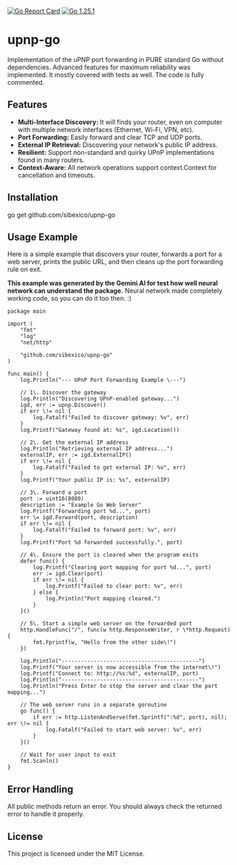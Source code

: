 [![Go Report Card](https://goreportcard.com/badge/github.com/sibexico/upnp-go)](https://goreportcard.com/report/github.com/sibexico/upnp-go)  [![Go 1.25.1](https://badgen.net/static/Go/1.25.1/blue)](https://tip.golang.org/doc/go1.25)

# **upnp-go**

Implementation of the uPNP port forwarding in PURE standard Go without dependencies. Advanced features for maximum reliability was implemented. It mostly covered with tests as well. The code is fully commented.

## **Features**

* **Multi-Interface Discovery:** It will finds your router, even on computer with multiple network interfaces (Ethernet, Wi-Fi, VPN, etc).  
* **Port Forwarding:** Easily forward and clear TCP and UDP ports.  
* **External IP Retrieval:** Discovering your network's public IP address.  
* **Resilient:** Support non-standard and quirky UPnP implementations found in many routers.  
* **Context-Aware:** All network operations support context.Context for cancellation and timeouts.

## **Installation**

go get github.com/sibexico/upnp-go

## **Usage Example**

Here is a simple example that discovers your router, forwards a port for a web server, prints the public URL, and then cleans up the port forwarding rule on exit.


**This example was generated by the Gemini AI for test how well neural network can understand the package.** Neural network made completely working code, so you can do it too then. :)

```
package main

import (  
	"fmt"  
	"log"  
	"net/http"

	"github.com/sibexico/upnp-go"  
)

func main() {  
	log.Println("--- UPnP Port Forwarding Example \---")

	// 1\. Discover the gateway  
	log.Println("Discovering UPnP-enabled gateway...")  
	igd, err := upnp.Discover()  
	if err \!= nil {  
		log.Fatalf("Failed to discover gateway: %v", err)  
	}  
	log.Printf("Gateway found at: %s", igd.Location())

	// 2\. Get the external IP address  
	log.Println("Retrieving external IP address...")  
	externalIP, err := igd.ExternalIP()  
	if err \!= nil {  
		log.Fatalf("Failed to get external IP: %v", err)  
	}  
	log.Printf("Your public IP is: %s", externalIP)

	// 3\. Forward a port  
	port := uint16(8080)  
	description := "Example Go Web Server"  
	log.Printf("Forwarding port %d...", port)  
	err \= igd.Forward(port, description)  
	if err \!= nil {  
		log.Fatalf("Failed to forward port: %v", err)  
	}  
	log.Printf("Port %d forwarded successfully.", port)

	// 4\. Ensure the port is cleared when the program exits  
	defer func() {  
		log.Printf("Clearing port mapping for port %d...", port)  
		err := igd.Clear(port)  
		if err \!= nil {  
			log.Printf("Failed to clear port: %v", err)  
		} else {  
			log.Println("Port mapping cleared.")  
		}  
	}()

	// 5\. Start a simple web server on the forwarded port  
	http.HandleFunc("/", func(w http.ResponseWriter, r \*http.Request) {  
		fmt.Fprintf(w, "Hello from the other side\!")  
	})

	log.Println("-------------------------------------------")  
	log.Printf("Your server is now accessible from the internet\!")  
	log.Printf("Connect to: http://%s:%d", externalIP, port)  
	log.Println("-------------------------------------------")  
	log.Println("Press Enter to stop the server and clear the port mapping...")

	// The web server runs in a separate goroutine  
	go func() {  
		if err := http.ListenAndServe(fmt.Sprintf(":%d", port), nil); err \!= nil {  
			log.Fatalf("Failed to start web server: %v", err)  
		}  
	}()

	// Wait for user input to exit  
	fmt.Scanln()  
}
```


## **Error Handling**

All public methods return an error. You should always check the returned error to handle it properly.

## **License**

This project is licensed under the MIT License.
